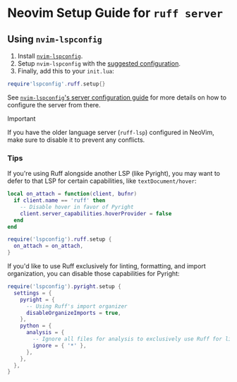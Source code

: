 # Neovim Setup Guide for `ruff server`

## Using `nvim-lspconfig`

1. Install [`nvim-lspconfig`](https://github.com/neovim/nvim-lspconfig).
1. Setup `nvim-lspconfig` with the [suggested configuration](https://github.com/neovim/nvim-lspconfig/tree/master#suggested-configuration).
1. Finally, add this to your `init.lua`:

```lua
require'lspconfig'.ruff.setup{}
```

See [`nvim-lspconfig`'s server configuration guide](https://github.com/neovim/nvim-lspconfig/blob/master/doc/server_configurations.md#ruff) for more details
on how to configure the server from there.

> [!IMPORTANT]
>
> If you have the older language server (`ruff-lsp`) configured in NeoVim, make sure to disable it to prevent any conflicts.

### Tips

If you're using Ruff alongside another LSP (like Pyright), you may want to defer to that LSP for certain capabilities, like `textDocument/hover`:

```lua
local on_attach = function(client, bufnr)
  if client.name == 'ruff' then
    -- Disable hover in favor of Pyright
    client.server_capabilities.hoverProvider = false
  end
end

require('lspconfig').ruff.setup {
  on_attach = on_attach,
}
```

If you'd like to use Ruff exclusively for linting, formatting, and import organization, you can disable those capabilities for Pyright:

```lua
require('lspconfig').pyright.setup {
  settings = {
    pyright = {
      -- Using Ruff's import organizer
      disableOrganizeImports = true,
    },
    python = {
      analysis = {
        -- Ignore all files for analysis to exclusively use Ruff for linting
        ignore = { '*' },
      },
    },
  },
}
```
